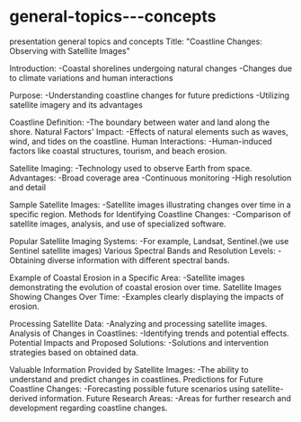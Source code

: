 # general-topics---concepts
presentation general topics and concepts Title: "Coastline Changes: Observing with Satellite Images"

Introduction: -Coastal shorelines undergoing natural
changes -Changes due to climate variations and human interactions

Purpose: -Understanding coastline changes for future predictions -Utilizing satellite imagery and its advantages

Coastline Definition: -The boundary between water and land along the shore. Natural Factors' Impact: -Effects of natural elements such as waves, wind, and tides on the coastline. Human Interactions: -Human-induced factors like coastal structures, tourism, and beach erosion.

Satellite Imaging: -Technology used to observe Earth from space. Advantages: -Broad coverage area -Continuous monitoring -High resolution and detail

Sample Satellite Images: -Satellite images illustrating changes over time in a specific region. Methods for Identifying Coastline Changes: -Comparison of satellite images, analysis, and use of specialized software.

Popular Satellite Imaging Systems: -For example, Landsat, Sentinel.(we use Sentinel satellite images) Various Spectral Bands and Resolution Levels: -Obtaining diverse information with different spectral bands.

Example of Coastal Erosion in a Specific Area: -Satellite images demonstrating the evolution of coastal erosion over time. Satellite Images Showing Changes Over Time: -Examples clearly displaying the impacts of erosion.

Processing Satellite Data: -Analyzing and processing satellite images. Analysis of Changes in Coastlines: -Identifying trends and potential effects. Potential Impacts and Proposed Solutions: -Solutions and intervention strategies based on obtained data.

Valuable Information Provided by Satellite Images: -The ability to understand and predict changes in coastlines. Predictions for Future Coastline Changes: -Forecasting possible future scenarios using satellite-derived information. Future Research Areas: -Areas for further research and development regarding coastline changes.
